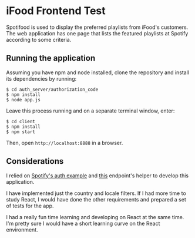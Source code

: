 # iFood Frontend Test

Spotifood is used to display the preferred playlists from iFood's customers. The web application has one page that lists the featured playlists at Spotify according to some criteria.

## Running the application
Assuming you have npm and node installed, clone the repository and install its dependencies by running:

	$ cd auth_server/authorization_code
	$ npm install
	$ node app.js

Leave this process running and on a separate terminal window, enter:

	$ cd client
	$ npm install
	$ npm start

Then, open `http://localhost:8888` in a browser.

## Considerations
I relied on [Spotify's auth example](https://github.com/spotify/web-api-auth-examples) and [this](https://github.com/JMPerez/spotify-web-api-js) endpoint's helper to develop this application.

I have implemented just the country and locale filters. If I had more time to study React, I would have done the other requirements and prepared a set of tests for the app. 

I had a really fun time learning and developing on React at the same time. I'm pretty sure I would have a short learning curve on the React environment.